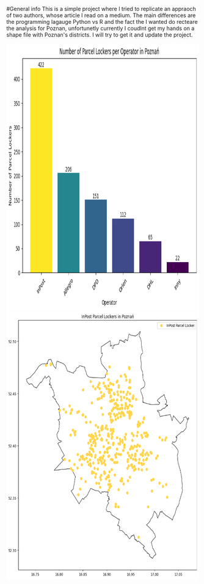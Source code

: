 #General info
This is a simple project where I tried to replicate an appraoch of two authors, whose article I read on a medium. The main differences are the programming lagauge Python vs R and the fact the I wanted do recteare the analysis for Poznan, unfortunetly currently I coudlnt get my hands on a shape file with Poznan's districts. I will try to get it and update the project.

<img src="assets/bar plot.png" width="1000" height="700">
<img src="assets/mapa.png" width="1000" height="700">
